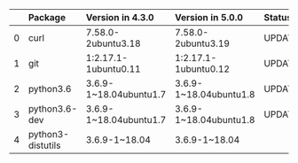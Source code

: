 <!-- markdown-link-check-disable -->

|    | Package           | Version in 4.3.0       | Version in 5.0.0       | Status   |
|---:|:------------------|:-----------------------|:-----------------------|:---------|
|  0 | curl              | 7.58.0-2ubuntu3.18     | 7.58.0-2ubuntu3.19     | UPDATED  |
|  1 | git               | 1:2.17.1-1ubuntu0.11   | 1:2.17.1-1ubuntu0.12   | UPDATED  |
|  2 | python3.6         | 3.6.9-1~18.04ubuntu1.7 | 3.6.9-1~18.04ubuntu1.8 | UPDATED  |
|  3 | python3.6-dev     | 3.6.9-1~18.04ubuntu1.7 | 3.6.9-1~18.04ubuntu1.8 | UPDATED  |
|  4 | python3-distutils | 3.6.9-1~18.04          | 3.6.9-1~18.04          |          |